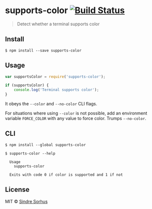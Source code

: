 # supports-color [![Build Status](https://travis-ci.org/sindresorhus/supports-color.svg?branch=master)](https://travis-ci.org/sindresorhus/supports-color)

> Detect whether a terminal supports color


## Install

```
$ npm install --save supports-color
```


## Usage

```js
var supportsColor = require('supports-color');

if (supportsColor) {
	console.log('Terminal supports color');
}
```

It obeys the `--color` and `--no-color` CLI flags.

For situations where using `--color` is not possible, add an environment variable `FORCE_COLOR` with any value to force color. Trumps `--no-color`.


## CLI

```
$ npm install --global supports-color
```

```
$ supports-color --help

  Usage
    supports-color

  Exits with code 0 if color is supported and 1 if not
```


## License

MIT © [Sindre Sorhus](http://sindresorhus.com)
